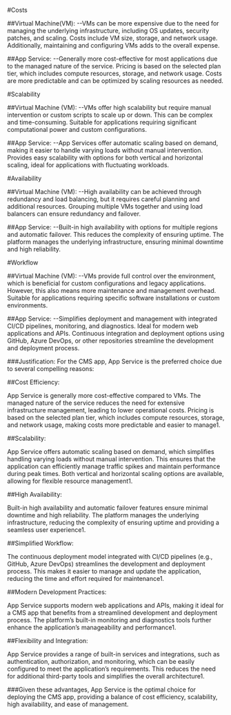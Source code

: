 #Costs

##Virtual Machine(VM):
--VMs can be more expensive due to the need for managing the underlying infrastructure, including OS updates, security patches, and scaling. Costs include VM size, storage, and network usage. Additionally, maintaining and configuring VMs adds to the overall expense.

##App Service:
--Generally more cost-effective for most applications due to the managed nature of the service. Pricing is based on the selected plan tier, which includes compute resources, storage, and network usage. Costs are more predictable and can be optimized by scaling resources as needed.

#Scalability

##Virtual Machine (VM):
--VMs offer high scalability but require manual intervention or custom scripts to scale up or down. This can be complex and time-consuming. Suitable for applications requiring significant computational power and custom configurations.

##App Service:
--App Services offer automatic scaling based on demand, making it easier to handle varying loads without manual intervention. Provides easy scalability with options for both vertical and horizontal scaling, ideal for applications with fluctuating workloads.

#Availability

##Virtual Machine (VM):
--High availability can be achieved through redundancy and load balancing, but it requires careful planning and additional resources. Grouping multiple VMs together and using load balancers can ensure redundancy and failover.

##App Service:
--Built-in high availability with options for multiple regions and automatic failover. This reduces the complexity of ensuring uptime. The platform manages the underlying infrastructure, ensuring minimal downtime and high reliability.

#Workflow

##Virtual Machine (VM):
--VMs provide full control over the environment, which is beneficial for custom configurations and legacy applications. However, this also means more maintenance and management overhead. Suitable for applications requiring specific software installations or custom environments.

##App Service:
--Simplifies deployment and management with integrated CI/CD pipelines, monitoring, and diagnostics. Ideal for modern web applications and APIs. Continuous integration and deployment options using GitHub, Azure DevOps, or other repositories streamline the development and deployment process.

###Justification: For the CMS app, App Service is the preferred choice due to several compelling reasons:

##Cost Efficiency: 

App Service is generally more cost-effective compared to VMs. The managed nature of the service reduces the need for extensive infrastructure management, leading to lower operational costs. Pricing is based on the selected plan tier, which includes compute resources, storage, and network usage, making costs more predictable and easier to manage1.

##Scalability:

App Service offers automatic scaling based on demand, which simplifies handling varying loads without manual intervention. This ensures that the application can efficiently manage traffic spikes and maintain performance during peak times. Both vertical and horizontal scaling options are available, allowing for flexible resource management1.

##High Availability:

Built-in high availability and automatic failover features ensure minimal downtime and high reliability. The platform manages the underlying infrastructure, reducing the complexity of ensuring uptime and providing a seamless user experience1.

##Simplified Workflow:

The continuous deployment model integrated with CI/CD pipelines (e.g., GitHub, Azure DevOps) streamlines the development and deployment process. This makes it easier to manage and update the application, reducing the time and effort required for maintenance1.

##Modern Development Practices:

App Service supports modern web applications and APIs, making it ideal for a CMS app that benefits from a streamlined development and deployment process. The platform’s built-in monitoring and diagnostics tools further enhance the application’s manageability and performance1.

##Flexibility and Integration:

App Service provides a range of built-in services and integrations, such as authentication, authorization, and monitoring, which can be easily configured to meet the application’s requirements. This reduces the need for additional third-party tools and simplifies the overall architecture1.


###Given these advantages, App Service is the optimal choice for deploying the CMS app, providing a balance of cost efficiency, scalability, high availability, and ease of management.
